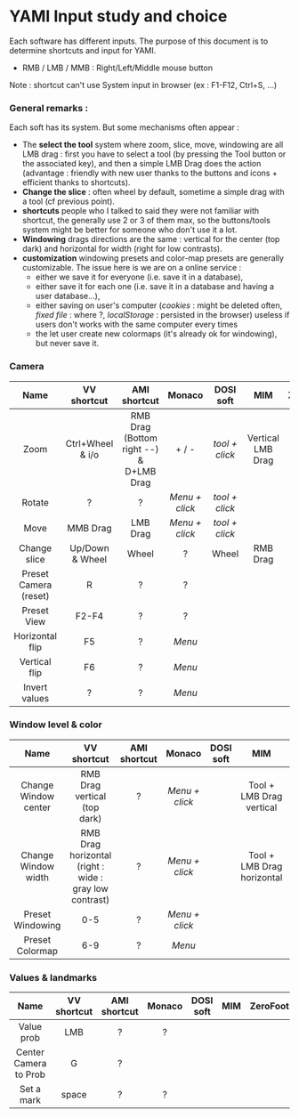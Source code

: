 # YAMI Input study and choice

Each software has different inputs. The purpose of this document is to determine shortcuts and input for YAMI.

- RMB / LMB / MMB : Right/Left/Middle mouse button

Note : shortcut can't use System input in browser (ex : F1-F12, Ctrl+S, ...)

### General remarks :
Each soft has its system. But some mechanisms often appear :
- The __select the tool__ system where zoom, slice, move, windowing are all LMB drag : first you have to select a tool (by pressing the Tool button or the associated key), and then a simple LMB Drag does the action (advantage : friendly with new user thanks to the buttons and icons + efficient thanks to shortcuts).
- __Change the slice__ : often wheel by default, sometime a simple drag with a tool (cf previous point).
- __shortcuts__ people who I talked to said they were not familiar with shortcut, the generally use 2 or 3 of them max, so the buttons/tools system might be better for someone who don't use it a lot.
- __Windowing__ drags directions are the same : vertical for the center (top dark) and horizontal for width (right for low contrasts).
- __customization__ windowing presets and color-map presets are generally customizable. The issue here is we are on a online service :
    - either we save it for everyone (i.e. save it in a database),
    - either save it for each one (i.e. save it in a database and having a user database...),
    - either saving on user's computer (_cookies_ : might be deleted often, _fixed file_ : where ?, _localStorage_ : persisted in the browser) useless if users don't works with the same computer every times
    - the let user create new colormaps (it's already ok for windowing), but never save it.


### Camera

|Name | VV shortcut | AMI shortcut | Monaco | DOSI soft | MIM | ZeroFootprint | Description |
|:---:|:---:|:---:|:---:|:---:|:---:|:---:|:---:|
|Zoom| Ctrl+Wheel & i/o| RMB Drag (Bottom right --) & D+LMB Drag|+ / -| _tool + click_|Vertical LMB Drag||Drag => which direction + -|
|Rotate| ? | ? |_Menu + click_| _tool + click_|||-|
|Move| MMB Drag | LMB Drag|_Menu + click_| _tool + click_||| - |
|Change slice| Up/Down & Wheel | Wheel |?|Wheel|RMB Drag|LMB Drag| - |
|Preset Camera (reset) | R | ? |?||||-|
|Preset View | F2-F4 | ? |?|||| -|
|Horizontal flip | F5 | ? |_Menu_|||| -|
|Vertical flip | F6 | ? |_Menu_|||| -|
|Invert values | ? | ? |_Menu_|||| -|

### Window level & color

|Name | VV shortcut | AMI shortcut | Monaco | DOSI soft | MIM | ZeroFootprint | Description |
|:---:|:---:|:---:|:---:|:---:|:---:|:---:|:---:|
|Change Window center | RMB Drag vertical (top dark) | ? |_Menu + click_ ||Tool + LMB Drag vertical|RMB Drag vertical |which direction darker (center height)|
| Change Window width | RMB Drag horizontal (right : wide : gray low contrast) | ? |_Menu + click_||Tool + LMB Drag horizontal|RMB Drag horizontal | which direction wider (low contrast)
|Preset Windowing | 0-5 | ? |_Menu + click_|||| -|
|Preset Colormap |6-9 | ? |_Menu_|||| -|

### Values & landmarks

|Name | VV shortcut | AMI shortcut | Monaco | DOSI soft | MIM | ZeroFootprint | Description |
|:---:|:---:|:---:|:---:|:---:|:---:|:---:|:---:|
|Value prob | LMB | ? | ? ||||-|
|Center Camera to Prob | G|?|||||-|
| Set a mark | space | ? |?||||-|
